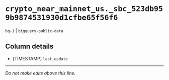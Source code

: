 # `crypto_near_mainnet_us._sbc_523db959b9874531930d1cfbe65f56f6`
`bq-1` | `bigquery-public-data`

## Column details
* [TIMESTAMP] `last_update`

-------------------------------------------------------------------------------
*Do not make edits above this line.*
